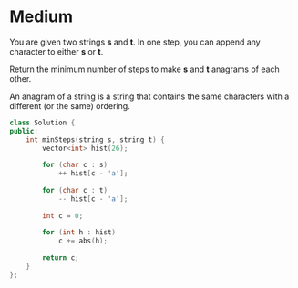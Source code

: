 # Medium

You are given two strings **s** and **t**. In one step, you can append any character to either **s** or **t**.

Return the minimum number of steps to make **s** and **t** anagrams of each other.

An anagram of a string is a string that contains the same characters with a different (or the same) ordering.

```cpp
class Solution {
public:
    int minSteps(string s, string t) {
        vector<int> hist(26);
        
        for (char c : s)
            ++ hist[c - 'a'];
        
        for (char c : t)
            -- hist[c - 'a'];
        
        int c = 0;
        
        for (int h : hist)
            c += abs(h);
        
        return c;
    }
};
```
